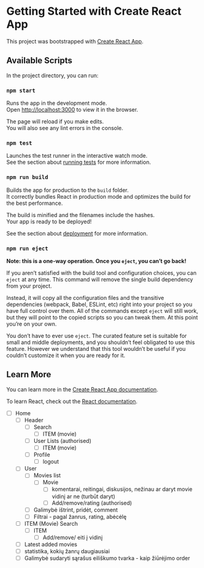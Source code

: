 # Getting Started with Create React App

This project was bootstrapped with [Create React App](https://github.com/facebook/create-react-app).

## Available Scripts

In the project directory, you can run:

### `npm start`

Runs the app in the development mode.\
Open [http://localhost:3000](http://localhost:3000) to view it in the browser.

The page will reload if you make edits.\
You will also see any lint errors in the console.

### `npm test`

Launches the test runner in the interactive watch mode.\
See the section about [running tests](https://facebook.github.io/create-react-app/docs/running-tests) for more information.

### `npm run build`

Builds the app for production to the `build` folder.\
It correctly bundles React in production mode and optimizes the build for the best performance.

The build is minified and the filenames include the hashes.\
Your app is ready to be deployed!

See the section about [deployment](https://facebook.github.io/create-react-app/docs/deployment) for more information.

### `npm run eject`

**Note: this is a one-way operation. Once you `eject`, you can’t go back!**

If you aren’t satisfied with the build tool and configuration choices, you can `eject` at any time. This command will remove the single build dependency from your project.

Instead, it will copy all the configuration files and the transitive dependencies (webpack, Babel, ESLint, etc) right into your project so you have full control over them. All of the commands except `eject` will still work, but they will point to the copied scripts so you can tweak them. At this point you’re on your own.

You don’t have to ever use `eject`. The curated feature set is suitable for small and middle deployments, and you shouldn’t feel obligated to use this feature. However we understand that this tool wouldn’t be useful if you couldn’t customize it when you are ready for it.

## Learn More

You can learn more in the [Create React App documentation](https://facebook.github.io/create-react-app/docs/getting-started).

To learn React, check out the [React documentation](https://reactjs.org/).

- [ ] Home
  - [ ] Header
    - [ ] Search
      - [ ] ITEM (movie)
    - [ ] User Lists (authorised)
      - [ ] ITEM (movie)
    - [ ] Profile
      - [ ] logout
  - [ ] User
    - [ ] Movies list
      - [ ] Movie
        - [ ] komentarai, reitingai, diskusijos, nežinau ar daryt movie vidinį ar ne (turbūt daryt)
        - [ ] Add/remove/rating (authorised)
    - [ ] Galimybė ištrint, pridėt, comment
    - [ ] Filtrai - pagal žanrus, rating, abėcėlę
  - [ ] ITEM (Movie) Search
    - [ ] ITEM
      - [ ] Add/remove/ eiti į vidinį
  - [ ] Latest added movies
  - [ ] statistika, kokių žanrų daugiausiai
  - [ ] Galimybė sudaryti sąrašus eiliškumo tvarka - kaip žiūrėjimo order
